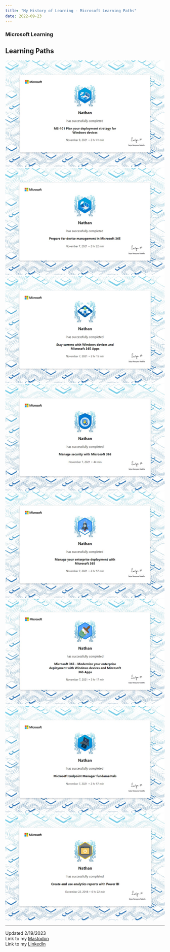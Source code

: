 ```yaml
---
title: "My History of Learning - Microsoft Learning Paths"
date: 2022-09-23
---
```

### Microsoft Learning

## Learning Paths

![Image](https://github.com/Nathan1824/Blog-Post-Dev/blob/main/_pictures/LP/MS-101_Plan_Your_Deployment.jpg?raw=true)
![Image](https://github.com/Nathan1824/Blog-Post-Dev/blob/main/_pictures/LP/Prepare_for_Device_Management.jpg?raw=true)
![Image](https://github.com/Nathan1824/Blog-Post-Dev/blob/main/_pictures/LP/Stay_Current_with_Windows.jpg?raw=true)
![Image](https://github.com/Nathan1824/Blog-Post-Dev/blob/main/_pictures/LP/Manage_Security_with_M365.jpg?raw=true)
![Image](https://github.com/Nathan1824/Blog-Post-Dev/blob/main/_pictures/LP/Manage_Your_Enterprise.jpg?raw=true)
![Image](https://github.com/Nathan1824/Blog-Post-Dev/blob/main/_pictures/LP/M365_Modernize_Your_Ent.jpg?raw=true)
![Image](https://github.com/Nathan1824/Blog-Post-Dev/blob/main/_pictures/LP/MEM_Fundamentals.jpg?raw=true)
![Image](https://github.com/Nathan1824/Blog-Post-Dev/blob/main/_pictures/LP/Create_Use_PowerBI.jpg?raw=true)

---
Updated 2/19/2023\
Link to my <a rel="me" href="https://tech.lgbt/@NathanHamblin_MI6">Mastodon</a>\
Link to my <a rel="me" href="https://www.linkedin.com/in/nathan-hamblin">LinkedIn</a>